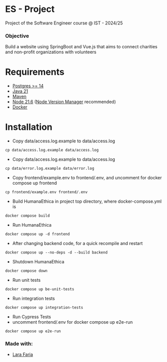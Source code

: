 # ES - Project
Project of the Software Engineer course @ IST - 2024/25

### Objective
Build a website using SpringBoot and Vue.js that aims to connect charities and non-profit organizations with volunteers

# Requirements

* [Postgres >= 14](https://www.postgresql.org/)
* [Java 21](https://openjdk.org/projects/jdk/21/)
* [Maven](https://maven.apache.org/download.cgi)
* [Node 21.6](https://nodejs.org/en/) ([Node Version Manager](https://github.com/nvm-sh/nvm) recommended)
* [Docker](https://www.docker.com/)

# Installation

* Copy data/access.log.example to data/access.log
```
cp data/access.log.example data/access.log
```

* Copy data/access.log.example to data/access.log
```
cp data/error.log.example data/error.log
```

* Copy frontend/example.env to frontend/.env, and uncomment for docker compose up frontend
```
cp frontend/example.env frontend/.env
```

* Build HumanaEthica in project top directory, where docker-compose.yml is
```
docker compose build
```

* Run HumanaEthica
```
docker compose up -d frontend
```

* After changing backend code, for a quick recompile and restart
```
docker compose up --no-deps -d --build backend
```

* Shutdown HumanaEthica
```
docker compose down
```

* Run unit tests
```
docker compose up be-unit-tests 
```

* Run integration tests
```
docker compose up integration-tests
```

* Run Cypress Tests
* uncomment frontend/.env for docker compose up e2e-run
```
docker compose up e2e-run
```

### Made with:
- [Lara Faria](https://github.com/lara-gfaria)
